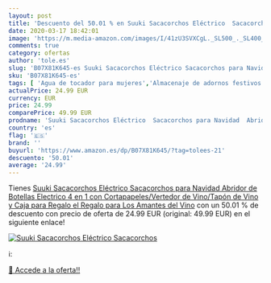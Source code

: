 ```yaml
---
layout: post
title: 'Descuento del 50.01 % en Suuki Sacacorchos Eléctrico  Sacacorchos'
date: 2020-03-17 18:42:01
image: 'https://m.media-amazon.com/images/I/41zU3SVXCgL._SL500_._SL400_.jpg'
comments: true
category: ofertas
author: 'tole.es'
slug: 'B07X81K645-es Suuki Sacacorchos Eléctrico Sacacorchos para Navidad...'
sku: 'B07X81K645-es'
tags: [ 'Agua de tocador para mujeres','Almacenaje de adornos festivos','Almacenamiento y organización','Belleza','Fragancias para mujeres','Hogar y cocina','Iluminación','Iluminación de interior','Iluminación decorativa y para usos específicos de interior','Juguetes','Juguetes electrónicos','Juguetes y juegos','Perfumes y fragancias','Velas eléctricas y LED','Videojuegos para niños','navidad', ]
actualPrice: 24.99 EUR
currency: EUR
price: 24.99
comparePrice: 49.99 EUR
prodname: 'Suuki Sacacorchos Eléctrico  Sacacorchos para Navidad  Abridor de Botellas Electrico 4 en 1 con Cortapapeles/Vertedor de Vino/Tapón de Vino y Caja para Regalo  el Regalo para Los Amantes del Vino'
country: 'es'
flag: '🇪🇸'
brand: ''
buyurl: 'https://www.amazon.es/dp/B07X81K645/?tag=tolees-21'
descuento: '50.01'
average: '24.99'
---
```


Tienes [Suuki Sacacorchos Eléctrico  Sacacorchos para Navidad  Abridor de Botellas Electrico 4 en 1 con Cortapapeles/Vertedor de Vino/Tapón de Vino y Caja para Regalo  el Regalo para Los Amantes del Vino](https://www.amazon.es/dp/B07X81K645/?tag=tolees-21) con un 50.01 % de descuento con precio de oferta de 24.99 EUR (original: 49.99 EUR) en el siguiente enlace!

[![Suuki Sacacorchos Eléctrico  Sacacorchos](https://m.media-amazon.com/images/I/41zU3SVXCgL._SL500_._SL400_.jpg)](https://www.amazon.es/dp/B07X81K645/?tag=tolees-21)

ℹ️:


[🛒 Accede a la oferta!!](https://www.amazon.es/dp/B07X81K645/?tag=tolees-21)
